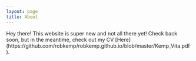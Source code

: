 ```yaml
---
layout: page
title: About
---
```


<p class="message">
  Hey there! This website is super new and not all there yet! Check back soon, but in the meantime, check out my CV [Here](https://github.com/robkemp/robkemp.github.io/blob/master/Kemp_Vita.pdf).
</p>
